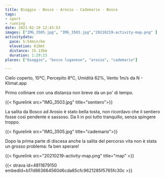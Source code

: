```yaml
---
title: Bioggio - Bosco - Arosio - Cademario - Bosco
tags:
- sport
- running
date: 2021-02-19 12:43:53
images: ["IMG_3505.jpg", "IMG_3503.jpg","20210219-activity-map.png" ]
activitydata:
  pace: 5:54min/km
  elevation: 610mt
  distance: 15.13km
  duration: 1:29:23
places: ["bioggio", "bosco luganese", "arosio", "cademario"]

---
```


Cielo coperto, 10°C, Percepito 8°C, Umidità 62%, Vento 1m/s da N - Klimat.app

<!--more-->

Primo collinare con una distanza non breve da un po' di tempo.

{{< figurelink src="IMG_3503.jpg" title="sentiero">}}

La salita da Bosco ad Arosio è stato bella tosta, non ricordavo che il sentiero fosse così pendente e sassoso. Da lì in poi tutto tranquillo, senza spingere troppo.

{{< figurelink src="IMG_3505.jpg" title="cademario">}}

Dopo la prima parte di discesa anche la salita del percorso vita non è stata un grosso problema: fa ben sperare!


{{< figurelink src="20210219-activity-map.png" title="map" >}}


{{< strava id=4811879150 embedId=b17d863664560d6cda85cfc9621285f5765fc30c >}}
